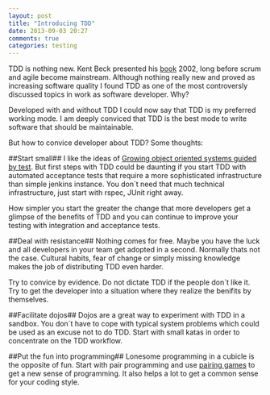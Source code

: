```yaml
---
layout: post
title: "Introducing TDD"
date: 2013-09-03 20:27
comments: true
categories: testing
---
```

TDD is nothing new. Kent Beck presented his [book][3] 2002, long before scrum and agile become mainstream. Although nothing 
really new and proved as increasing software quality I found TDD as one of the most controversly discussed
topics in work as software developer. Why?

Developed with and without TDD I could now say that TDD is my preferred working mode. I am deeply conviced that TDD
is the best mode to write software that should be maintainable.

But how to convice developer about TDD? Some thoughts:

##Start small##
I like the ideas of [Growing object oriented systems guided by test][1]. But first steps with TDD could be
daunting if you start TDD with automated acceptance tests that require a more sophisticated infrastructure
than simple jenkins instance. You don´t need that much technical infrastructure, just start with rspec,
JUnit right away.

How simpler you start the greater the change that more developers get a glimpse of the benefits of TDD and you
can continue to improve your testing with integration and acceptance tests.

##Deal with resistance##
Nothing comes for free. Maybe you have the luck and all developers in your team get adopted in a second. Normally
thats not the case. Cultural habits, fear of change or simply missing knowledge makes the job of distributing
TDD even harder.

Try to convice by evidence. Do not dictate TDD if the people don´t like it. Try to get the developer into a situation
where they realize the benifits by themselves.

##Facilitate dojos##
Dojos are a great way to experiment with TDD in a sandbox. You don´t have to cope with typical system problems
which could be used as an excuse not to do TDD. Start with small katas in order to concentrate on the TDD workflow.

##Put the fun into programming##
Lonesome programming in a cubicle is the opposite of fun. Start with pair programming and use [pairing games][2] to get a
new sense of programming. It also helps a lot to get a common sense for your coding style.


[1]: http://www.growing-object-oriented-software.com/
[2]: http://www.blaulabs.de/2011/11/02/play-with-your-pair/
[3]: http://www.amazon.de/Driven-Development-Example-Addison-Wesley-Signature/dp/0321146530
